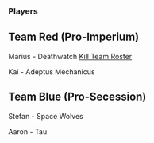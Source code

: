 ### Players

## Team Red (Pro-Imperium)

Marius - Deathwatch
[Kill Team Roster](Campaign/The%20Fortalessa%20Intervention%20%28Herbst%202019/Rosters/Kill%20Team%20Initial.md)

Kai - Adeptus Mechanicus

## Team Blue (Pro-Secession)

Stefan - Space Wolves

Aaron - Tau
